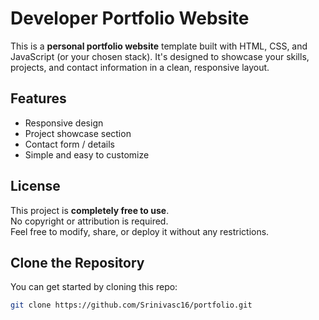 # Developer Portfolio Website

This is a **personal portfolio website** template built with HTML, CSS, and JavaScript (or your chosen stack). It's designed to showcase your skills, projects, and contact information in a clean, responsive layout.

##  Features

- Responsive design
- Project showcase section
- Contact form / details
- Simple and easy to customize

##  License

This project is **completely free to use**.  
No copyright or attribution is required.  
Feel free to modify, share, or deploy it without any restrictions.

##  Clone the Repository

You can get started by cloning this repo:

```bash
git clone https://github.com/Srinivasc16/portfolio.git
